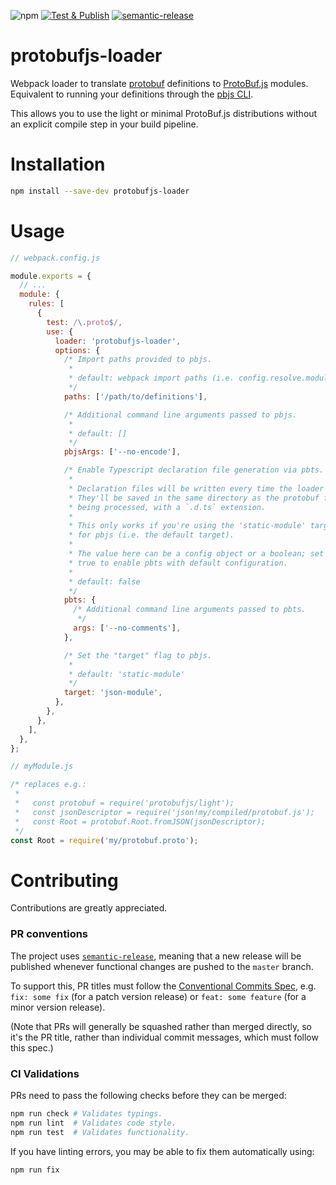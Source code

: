 ![npm](https://img.shields.io/npm/v/protobufjs-loader)
[![Test & Publish](https://github.com/kmontag/protobufjs-loader/actions/workflows/release.yml/badge.svg)](https://github.com/kmontag/protobufjs-loader/actions/workflows/release.yml)
[![semantic-release](https://img.shields.io/badge/%20%20%F0%9F%93%A6%F0%9F%9A%80-semantic--release-e10079.svg)](https://github.com/semantic-release/semantic-release)

# protobufjs-loader

Webpack loader to translate
[protobuf](https://github.com/google/protobuf/) definitions to
[ProtoBuf.js](https://github.com/dcodeIO/ProtoBuf.js/)
modules. Equivalent to running your definitions through the [pbjs
CLI](https://github.com/protobufjs/protobuf.js/tree/master/cli).

This allows you to use the light or minimal ProtoBuf.js distributions
without an explicit compile step in your build pipeline.

# Installation

```sh
npm install --save-dev protobufjs-loader
```

# Usage

```javascript
// webpack.config.js

module.exports = {
  // ...
  module: {
    rules: [
      {
        test: /\.proto$/,
        use: {
          loader: 'protobufjs-loader',
          options: {
            /* Import paths provided to pbjs.
             *
             * default: webpack import paths (i.e. config.resolve.modules)
             */
            paths: ['/path/to/definitions'],

            /* Additional command line arguments passed to pbjs.
             *
             * default: []
             */
            pbjsArgs: ['--no-encode'],

            /* Enable Typescript declaration file generation via pbts.
             *
             * Declaration files will be written every time the loader runs.
             * They'll be saved in the same directory as the protobuf file
             * being processed, with a `.d.ts` extension.
             *
             * This only works if you're using the 'static-module' target
             * for pbjs (i.e. the default target).
             *
             * The value here can be a config object or a boolean; set it to
             * true to enable pbts with default configuration.
             *
             * default: false
             */
            pbts: {
              /* Additional command line arguments passed to pbts.
               */
              args: ['--no-comments'],
            },

            /* Set the "target" flag to pbjs.
             *
             * default: 'static-module'
             */
            target: 'json-module',
          },
        },
      },
    ],
  },
};
```

```javascript
// myModule.js

/* replaces e.g.:
 *
 *   const protobuf = require('protobufjs/light');
 *   const jsonDescriptor = require('json!my/compiled/protobuf.js');
 *   const Root = protobuf.Root.fromJSON(jsonDescriptor);
 */
const Root = require('my/protobuf.proto');
```

# Contributing

Contributions are greatly appreciated.

### PR conventions

The project uses
[`semantic-release`](https://github.com/semantic-release/semantic-release),
meaning that a new release will be published whenever functional
changes are pushed to the `master` branch.

To support this, PR titles must follow the [Conventional Commits
Spec](https://www.conventionalcommits.org/en/v1.0.0/), e.g. `fix: some fix` (for a patch version release) or `feat: some feature` (for a
minor version release).

(Note that PRs will generally be squashed rather than merged directly,
so it's the PR title, rather than individual commit messages, which
must follow this spec.)

### CI Validations

PRs need to pass the following checks before they can be merged:

```sh
npm run check # Validates typings.
npm run lint  # Validates code style.
npm run test  # Validates functionality.
```

If you have linting errors, you may be able to fix them automatically
using:

```sh
npm run fix
```
